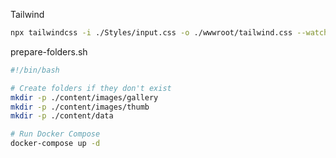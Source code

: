
Tailwind

```sh
npx tailwindcss -i ./Styles/input.css -o ./wwwroot/tailwind.css --watch
```


prepare-folders.sh

```sh
#!/bin/bash

# Create folders if they don't exist
mkdir -p ./content/images/gallery
mkdir -p ./content/images/thumb
mkdir -p ./content/data

# Run Docker Compose
docker-compose up -d
```

